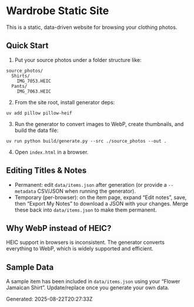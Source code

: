 # Wardrobe Static Site

This is a static, data-driven website for browsing your clothing photos.

## Quick Start

1. Put your source photos under a folder structure like:

```
source_photos/
  Shirts/
    IMG_7053.HEIC
  Pants/
    IMG_7063.HEIC
```

2. From the site root, install generator deps:

```
uv add pillow pillow-heif
```

3. Run the generator to convert images to WebP, create thumbnails, and build the data file:

```
uv run python build/generate.py --src ./source_photos --out .
```

4. Open `index.html` in a browser.

## Editing Titles & Notes

- Permanent: edit `data/items.json` after generation (or provide a `--metadata` CSV/JSON when running the generator).
- Temporary (per-browser): on the item page, expand “Edit notes”, save, then “Export My Notes” to download a JSON with your changes. Merge these back into `data/items.json` to make them permanent.

## Why WebP instead of HEIC?

HEIC support in browsers is inconsistent. The generator converts everything to WebP, which is widely supported and efficient.

## Sample Data

A sample item has been included in `data/items.json` using your “Flower Jamaican Shirt”. Update/replace once you generate your own data.

Generated: 2025-08-22T20:27:33Z
